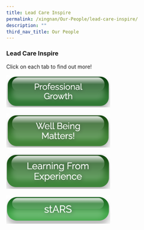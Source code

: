 ```yaml
---
title: Lead Care Inspire
permalink: /xingnan/Our-People/lead-care-inspire/
description: ""
third_nav_title: Our People
---
```

### Lead Care Inspire

Click on each tab to find out more!

<p><a href="https://staging.d24s03z0ob23eb.amplifyapp.com/lead-care-inspire/professional-growth/"><img style="width:55%" src="/images/lci1.png"></a></p>

<p><a href="https://staging.d24s03z0ob23eb.amplifyapp.com/lead-care-inspire/well-being-matters/"><img style="width:55%" src="/images/lci2.png"></a></p>

<p><a href="https://staging.d24s03z0ob23eb.amplifyapp.com/lead-care-inspire/learning-from-experience/"><img style="width:55%" src="/images/lci3.png"></a></p>

<p><a href="https://staging.d24s03z0ob23eb.amplifyapp.com/lead-care-inspire/stARS/"><img style="width:55%" src="/images/lci4.png"></a></p>